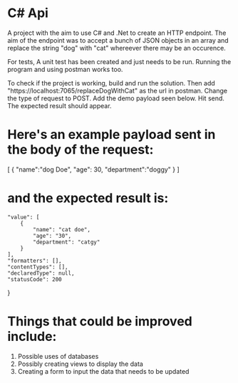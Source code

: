# C# Api
A project with the aim to use C# and .Net to create an HTTP endpoint.
The aim of the endpoint was to accept a bunch of JSON objects in an array
and replace the string "dog" with "cat" whereever there may be an occurence.

For tests, A unit test has been created and just needs to be run. 
Running the program and using postman works too. 

To check if the project is working, build and run the solution.
Then add "https://localhost:7065/replaceDogWithCat" as the url in postman. 
Change the type of request to POST.
Add the demo payload seen below.
Hit send. The expected result should appear.

# Here's an example payload sent in the body of the request:
[
                         {
                             "name":"dog Doe",
                             "age": 30,
                             "department":"doggy"
                         }
]  

# and the expected result is:

    "value": [
        {
            "name": "cat doe",
            "age": "30",
            "department": "catgy"
        }
    ],
    "formatters": [],
    "contentTypes": [],
    "declaredType": null,
    "statusCode": 200
}

# Things that could be improved include:

1) Possible uses of databases
2) Possibly creating views to display the data 
3) Creating a form to input the data that needs to be updated
